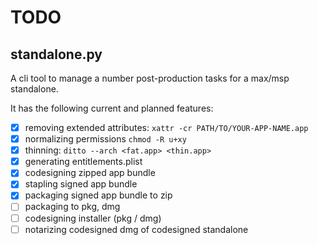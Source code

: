 # TODO

## standalone.py

A cli tool to manage a number post-production tasks for a max/msp standalone.

It has the following current and planned features:

- [x] removing extended attributes: `xattr -cr PATH/TO/YOUR-APP-NAME.app`
- [x] normalizing permissions `chmod -R u+xy`
- [x] thinning: `ditto --arch <fat.app> <thin.app>`
- [x] generating entitlements.plist
- [x] codesigning zipped app bundle
- [x] stapling signed app bundle
- [x] packaging signed app bundle to zip
- [ ] packaging to pkg, dmg
- [ ] codesigning installer (pkg / dmg)
- [ ] notarizing codesigned dmg of codesigned standalone
